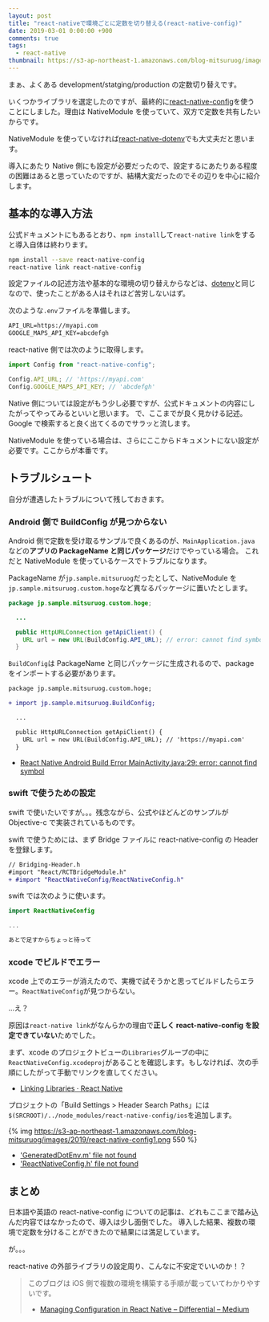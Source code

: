 ```yaml
---
layout: post
title: "react-nativeで環境ごとに定数を切り替える(react-native-config)"
date: 2019-03-01 0:00:00 +900
comments: true
tags:
  - react-native
thumbnail: https://s3-ap-northeast-1.amazonaws.com/blog-mitsuruog/images/2019/react-native-config-logo.png
---
```


まぁ、よくある development/statging/production の定数切り替えです。

いくつかライブラリを選定したのですが、最終的に[react-native-config](https://github.com/luggit/react-native-config)を使うことにしました。理由は NativeModule を使っていて、双方で定数を共有したいからです。

NativeModule を使っていなければ[react-native-dotenv](https://github.com/zetachang/react-native-dotenv)でも大丈夫だと思います。

導入にあたり Native 側にも設定が必要だったので、設定するにあたりある程度の困難はあると思っていたのですが、結構大変だったのでその辺りを中心に紹介します。

## 基本的な導入方法

公式ドキュメントにもあるとおり、`npm install`して`react-native link`をすると導入自体は終わります。

```sh
npm install --save react-native-config
react-native link react-native-config
```

設定ファイルの記述方法や基本的な環境の切り替えからなどは、[dotenv](https://github.com/motdotla/dotenv)と同じなので、使ったことがある人はそれほど苦労しないはず。

次のような`.env`ファイルを準備します。

```txt
API_URL=https://myapi.com
GOOGLE_MAPS_API_KEY=abcdefgh
```

react-native 側では次のように取得します。

```js
import Config from "react-native-config";

Config.API_URL; // 'https://myapi.com'
Config.GOOGLE_MAPS_API_KEY; // 'abcdefgh'
```

Native 側については設定がもう少し必要ですが、公式ドキュメントの内容にしたがってやってみるといいと思います。
で、ここまでが良く見かける記述。Google で検索すると良く出てくるのでサラッと流します。

NativeModule を使っている場合は、さらにここからドキュメントにない設定が必要です。ここからが本番です。

## トラブルシュート

自分が遭遇したトラブルについて残しておきます。

### Android 側で BuildConfig が見つからない

Android 側で定数を受け取るサンプルで良くあるのが、`MainApplication.java`などの**アプリの PackageName と同じパッケージ**だけでやっている場合。
これだと NativeModule を使っているケースでトラブルになります。

PackageName が`jp.sample.mitsuruog`だったとして、NativeModule を`jp.sample.mitsuruog.custom.hoge`など異なるパッケージに置いたとします。

```java
package jp.sample.mitsuruog.custom.hoge;

  ...

  public HttpURLConnection getApiClient() {
    URL url = new URL(BuildConfig.API_URL); // error: cannot find symbol
  }
```

`BuildConfig`は PackageName と同じパッケージに生成されるので、package をインポートする必要があります。

```diff
package jp.sample.mitsuruog.custom.hoge;

+ import jp.sample.mitsuruog.BuildConfig;

  ...

  public HttpURLConnection getApiClient() {
    URL url = new URL(BuildConfig.API_URL); // 'https://myapi.com'
  }
```

- [React Native Android Build Error MainActivity.java:29: error: cannot find symbol](https://stackoverflow.com/a/35912176/1855830)

### swift で使うための設定

swift で使いたいですが。。。残念ながら、公式やほどんどのサンプルが Objective-c で実装されているものです。

swift で使うためには、まず Bridge ファイルに react-native-config の Header を登録します。

```diff
// Bridging-Header.h
#import "React/RCTBridgeModule.h"
+ #import "ReactNativeConfig/ReactNativeConfig.h"
```

swift では次のように使います。

```swift
import ReactNativeConfig

...

あとで足すからちょっと待って
```

### xcode でビルドでエラー

xcode 上でのエラーが消えたので、実機で試そうかと思ってビルドしたらエラー。`ReactNativeConfig`が見つからない。

...え？

原因は`react-native link`がなんらかの理由で**正しく react-native-config を設定できていない**ためでした。

まず、xcode のプロジェクトビューの`Libraries`グループの中に`ReactNativeConfig.xcodeproj`があることを確認します。もしなければ、次の手順にしたがって手動でリンクを直してください。

- [Linking Libraries · React Native](https://facebook.github.io/react-native/docs/linking-libraries-ios.html)

プロジェクトの「Build Settings > Header Search Paths」には`$(SRCROOT)/../node_modules/react-native-config/ios`を追加します。

{% img https://s3-ap-northeast-1.amazonaws.com/blog-mitsuruog/images/2019/react-native-config1.png 550 %}

- ['GeneratedDotEnv.m' file not found](https://github.com/luggit/react-native-config/issues/187#issuecomment-368769123)
- ['ReactNativeConfig\.h' file not found](https://github.com/luggit/react-native-config/issues/81)

## まとめ

日本語や英語の react-native-config についての記事は、どれもここまで踏み込んだ内容ではなかったので、導入は少し面倒でした。
導入した結果、複数の環境で定数を分けることができたので結果には満足しています。

が。。。

react-native の外部ライブラリの設定周り、こんなに不安定でいいのか！？

> このブログは iOS 側で複数の環境を構築する手順が載っていてわかりやすいです。
>
> - [Managing Configuration in React Native – Differential – Medium](https://medium.com/differential/managing-configuration-in-react-native-cd2dfb5e6f7b)
